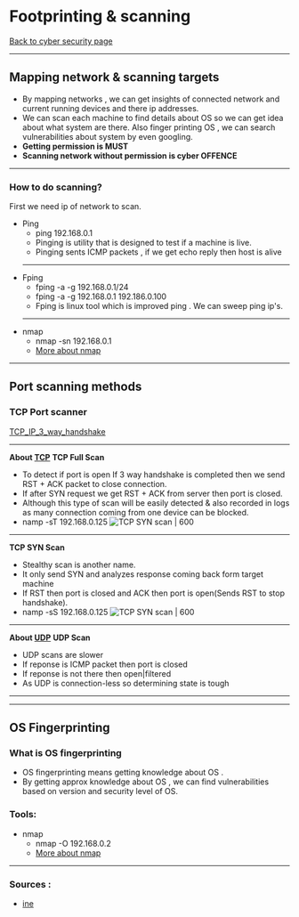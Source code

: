 # Footprinting & scanning
[Back to cyber security page](index.md)
- --

## Mapping network & scanning targets
- By mapping networks , we can get insights of connected network and current running devices and there ip addresses.
- We can scan each machine to find details about OS so we can get idea about what system are there. Also finger printing OS , we can search vulnerabilities about system by even googling.
- **Getting permission is MUST**
- **Scanning network without permission is cyber OFFENCE**

- --
### How to do scanning?
First we need ip of network to scan.
- Ping
	- ping 192.168.0.1
	- Pinging is utility that is designed to test if a machine is live.
	- Pinging sents ICMP packets , if we get echo reply then host is alive
	- --
- Fping
	- fping -a -g 192.168.0.1/24
	- fping -a -g 192.168.0.1 192.186.0.100
	- Fping is linux tool which is improved ping . We can sweep ping ip's.
	- --
- nmap
	- nmap -sn 192.168.0.1
	- [More about nmap](nmap.md)

- --

## Port scanning methods
### TCP Port scanner
[TCP_IP_3_way_handshake](../Networking/TCP_IP_3_way_handshake.md)
- --
**About [TCP](../Networking/TCP.md)**
**TCP Full Scan**
- To detect if port is open If 3 way handshake is completed then we send RST + ACK packet to close connection.
- If after SYN request we get RST + ACK from server then port is closed.
- Although this type of scan will be easily detected & also recorded in logs as many connection coming from one device can be blocked. 
- namp -sT 192.168.0.125
![TCP SYN scan | 600](https://static.packt-cdn.com/products/9781788995177/graphics/cee1f406-7dec-4e44-8312-faf9075f803c.png)
- --
**TCP SYN Scan**
- Stealthy scan is another name.
- It only send SYN and analyzes response coming back form target machine
- If RST then port is closed and ACK then port is open(Sends RST to stop handshake).
- namp -sS 192.168.0.125
![TCP SYN scan | 600](https://static.packt-cdn.com/products/9781788995177/graphics/d4140e2f-98ec-4859-89f2-81e2abc92aaf.png)
- --
**About [UDP](../Networking/UDP.md)**
**UDP Scan**
- UDP scans are slower
- If reponse is ICMP packet then port is closed
- If reponse is not there then open|filtered
- As UDP is connection-less so determining state is tough
- --
- --
## OS Fingerprinting
### What is OS fingerprinting
- OS fingerprinting means getting knowledge about OS . 
- By getting approx knowledge about OS , we can find vulnerabilities based on version and security level of OS.

### Tools:
- nmap 
	- nmap -O 192.168.0.2
	- [More about nmap](nmap.md)
- --

### Sources :
- [ine](https://my.ine.com/CyberSecurity/courses/6f986ca5/penetration-testing-basics)